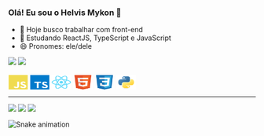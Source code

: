 ### Olá! Eu sou o Helvis Mykon 👋

- 🔭 Hoje busco trabalhar com front-end
- 🌱 Estudando ReactJS, TypeScript e JavaScript
- 😄 Pronomes: ele/dele

<div>
  <img width="40%" src="https://github-readme-stats.vercel.app/api/top-langs/?username=Mykon89&layout=compact&theme=dark&count_private=true&include_all_commits=true" />
  <img width="48%" src="https://github-readme-stats.vercel.app/api?username=Mykon89&show_icons=true&theme=dark&count_private=true" />
</div>

<div style="display: inline_block" ><br>
  <img align="center" alt="Js" height="30" width="40" src="https://raw.githubusercontent.com/devicons/devicon/master/icons/javascript/javascript-plain.svg">
  <img align="center" alt="Ts" height="30" width="40" src="https://raw.githubusercontent.com/devicons/devicon/master/icons/typescript/typescript-plain.svg">
  <img align="center" alt="React" height="30" width="40" src="https://raw.githubusercontent.com/devicons/devicon/master/icons/react/react-original.svg">
  <img align="center" alt="HTML" height="30" width="40" src="https://raw.githubusercontent.com/devicons/devicon/master/icons/html5/html5-original.svg">
  <img align="center" alt="CSS" height="30" width="40" src="https://raw.githubusercontent.com/devicons/devicon/master/icons/css3/css3-original.svg">
  <img align="center" alt="Python" height="30" width="40" src="https://raw.githubusercontent.com/devicons/devicon/master/icons/python/python-original.svg">
</div>

----

<div>   
  <a href="https://instagram.com/mykon89" target="_blank"><img src="https://img.shields.io/badge/-Instagram-%23E4405F?style=for-the-badge&logo=instagram&logoColor=white" target="_blank"></a>
  <a href = "mailto:helvis89@gmail.com"><img src="https://img.shields.io/badge/-Gmail-%23333?style=for-the-badge&logo=gmail&logoColor=white" target="_blank"></a>
  <a href="https://www.linkedin.com/in/mykon89" target="_blank"><img src="https://img.shields.io/badge/-LinkedIn-%230077B5?style=for-the-badge&logo=linkedin&logoColor=white" target="_blank"></a>   
</div>

![Snake animation](https://github.com/Mykon89/Mykon89/blob/output/github-contribution-grid-snake.svg)




